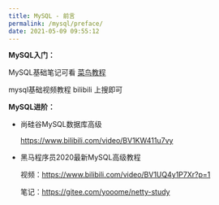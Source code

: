 ```yaml
---
title: MySQL - 前言
permalink: /mysql/preface/
date: 2021-05-09 09:55:12
---
```


**MySQL入门：**

MySQL基础笔记可看 [菜鸟教程](https://www.runoob.com/mysql/mysql-tutorial.html)

mysql基础视频教程 bilibili 上搜即可



**MySQL进阶：**

- 尚硅谷MySQL数据库高级

  https://www.bilibili.com/video/BV1KW411u7vy

- 黑马程序员2020最新MySQL高级教程

  视频：https://www.bilibili.com/video/BV1UQ4y1P7Xr?p=1

  笔记：https://gitee.com/yooome/netty-study

  

